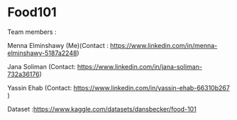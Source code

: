 # Food101

Team members :

Menna Elminshawy (Me)(Contact : https://www.linkedin.com/in/menna-elminshawy-5187a2248)

Jana Soliman (Contact: https://www.linkedin.com/in/jana-soliman-732a36176)

Yassin Ehab (Contact: https://www.linkedin.com/in/yassin-ehab-66310b267 )

Dataset :https://www.kaggle.com/datasets/dansbecker/food-101
